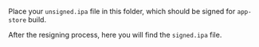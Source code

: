 Place your `unsigned.ipa` file in this folder, which should be signed for `app-store` build.

After the resigning process, here you will find the `signed.ipa` file.

